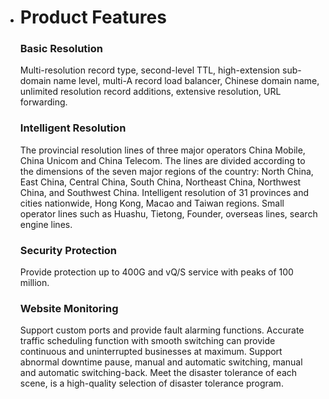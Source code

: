 - # Product Features

  ### Basic Resolution

  Multi-resolution record type, second-level TTL, high-extension sub-domain name level, multi-A record load balancer, Chinese domain name, unlimited resolution record additions, extensive resolution, URL forwarding.

  ### **Intelligent Resolution**

  The provincial resolution lines of three major operators China Mobile, China Unicom and China Telecom. The lines are divided according to the dimensions of the seven major regions of the country: North China, East China, Central China, South China, Northeast China, Northwest China, and Southwest China. Intelligent resolution of 31 provinces and cities nationwide, Hong Kong, Macao and Taiwan regions. Small operator lines such as Huashu, Tietong, Founder, overseas lines, search engine lines.

  ### **Security Protection**

  Provide protection up to 400G and vQ/S service with peaks of 100 million.

  ### Website Monitoring

  Support custom ports and provide fault alarming functions.
  Accurate traffic scheduling function with smooth switching can provide continuous and uninterrupted businesses at maximum.
  Support abnormal downtime pause, manual and automatic switching, manual and automatic switching-back.
  Meet the disaster tolerance of each scene, is a high-quality selection of disaster tolerance program.

